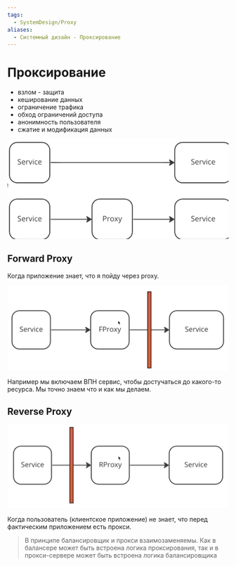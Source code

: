```yaml
---
tags:
  - SystemDesign/Proxy
aliases:
  - Системный дизайн - Проксирование
---
```

# Проксирование

- взлом - защита
- кеширование данных
- ограничение трафика
- обход ограничений доступа
- анонимность пользователя
- сжатие и модификация данных

![](./images/pr_01.png)

## Forward Proxy

Когда приложение знает, что я пойду через proxy. 

![](./images/pr_02.png)

Например мы включаем ВПН сервис, чтобы достучаться до какого-то ресурса. Мы точно знаем что и как мы делаем. 

## Reverse Proxy 

![](./images/pr_03.png)

Когда пользователь (клиентское приложение) не знает, что перед фактическим приложением есть прокси. 

> В принципе балансировщик и прокси взаимозаменяемы. Как в балансере может быть встроена логика проксирования, так и в прокси-сервере может быть встроена логика балансировщика

